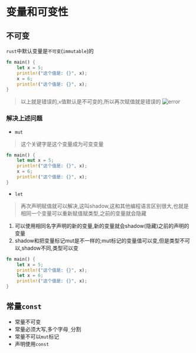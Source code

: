 # 变量和可变性
## 不可变
`rust`中默认变量是`不可变`(`immutable`)的
```rust
fn main() {
    let x = 5;
    println!("这个值是: {}", x);
    x = 6;
    println!("这个值是: {}", x);
}
```
> 以上就是错误的,`x`值默认是不可变的,所以再次赋值就是错误的
![error](https://pic.baixiongz.com/uploads/2021/08/29/3cacbf67220cc.png)

### 解决上述问题
- `mut`
> 这个关键字是这个变量成为可变变量
```rust
fn main() {
    let mut x = 5;
    println!("这个值是: {}", x);
    x = 6;
    println!("这个值是: {}", x);
}
```
- `let`
> 再次声明赋值就可以解决,这叫shadow,这和其他编程语言区别很大,也就是相同一个变量可以重新赋值赋类型,之前的变量就会隐藏

1. 可以使用相同名字声明的新的变量,新的变量就会shadow(隐藏)之前的声明的变量
2. shadow和把变量标记mut是不一样的;mut标记的变量值可以变,但是类型不可以,shadow不同,类型可以变
```rust
fn main() {
    let x = 5;
    println!("这个值是: {}", x);
    let x = 6;
    println!("这个值是: {}", x);
}
```
## 常量`const`
- 常量不可变
- 常量必须大写,多个字母`_`分割
- 常量不可以`mut`标记
- 声明使用`const`